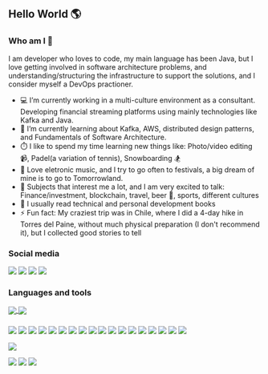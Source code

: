 ## Hello World 🌎

### Who am I 👋
I am developer who loves to code, my main language has been Java, but I love getting involved in software architecture problems, and understanding/structuring the infrastructure to support the solutions, and I consider myself a DevOps practioner.
- 💻 I’m currently working in a multi-culture environment as a consultant. Developing financial streaming platforms using mainly technologies like Kafka and Java.
- 🌱 I’m currently learning about Kafka, AWS, distributed design patterns, and Fundamentals of Software Architecture.
- ⏱️ I like to spend my time learning new things like: Photo/video editing 📹, Padel(a variation of tennis), Snowboarding 🏂
- 🎵 Love eletronic music, and I try to go often to festivals, a big dream of mine is to go to Tomorrowland. 
- 💬 Subjects that interest me a lot, and I am very excited to talk: Finance/investment, blockchain, travel, beer 🍻, sports, different cultures
- 📖 I usually read technical and personal development books
- ⚡ Fun fact: My craziest trip was in Chile, where I did a 4-day hike in Torres del Paine, without much physical preparation (I don't recommend it), but I collected good stories to tell

### Social media
[<img src="https://img.shields.io/badge/LinkedIn-0077B5?style=for-the-badge&logo=linkedin&logoColor=white" />](https://www.linkedin.com/in/igojeferson/)
[<img src="https://img.shields.io/badge/GitHub-100000?style=for-the-badge&logo=github&logoColor=white" />](https://github.com/IgoJeferson)
[<img src="https://img.shields.io/badge/-Hackerrank-2EC866?style=for-the-badge&logo=HackerRank&logoColor=white" />](https://www.hackerrank.com/igojeferson_coe1)
[<img src="https://img.shields.io/badge/Gmail-D14836?style=for-the-badge&logo=gmail&logoColor=white" />](mailto:igojeferson.coelho@gmail.com)



### Languages and tools
<a href="https://github.com/anuraghazra/github-readme-stats">
  <img align="center" src="https://github-readme-stats.vercel.app/api?username=IgoJeferson&show_icons=true&theme=dracula&count_private=true&include_all_commits=true" />
</a>
<a href="https://github.com/anuraghazra/convoychat">
  <img align="center" src="https://github-readme-stats.vercel.app/api/top-langs/?username=IgoJeferson&layout=compact&langs_count=8&theme=dracula" />
</a>

###
<!--  Languages  -->
<img src="https://img.shields.io/badge/Java-ED8B00?style=for-the-badge&logo=java&logoColor=white" /> <img src="https://img.shields.io/badge/Python-3776AB?style=for-the-badge&logo=python&logoColor=white" /> <img src="https://img.shields.io/badge/JavaScript-323330?style=for-the-badge&logo=javascript&logoColor=F7DF1E" /> <img src="https://img.shields.io/badge/TypeScript-007ACC?style=for-the-badge&logo=typescript&logoColor=white" />  <img src="https://img.shields.io/badge/HTML5-E34F26?style=for-the-badge&logo=html5&logoColor=white" /> <img src="https://img.shields.io/badge/CSS3-1572B6?style=for-the-badge&logo=css3&logoColor=white" /> <img src="https://img.shields.io/badge/Angular-DD0031?style=for-the-badge&logo=angular&logoColor=white" /> <img src="https://img.shields.io/badge/Spring-6DB33F?style=for-the-badge&logo=spring&logoColor=white" /> <img src="https://img.shields.io/badge/PostgreSQL-316192?style=for-the-badge&logo=postgresql&logoColor=white" /> <img src="https://img.shields.io/badge/MongoDB-4EA94B?style=for-the-badge&logo=mongodb&logoColor=white" /> <img src="https://img.shields.io/badge/redis-%23DD0031.svg?&style=for-the-badge&logo=redis&logoColor=white" /> <img src="https://img.shields.io/badge/Oracle-F80000?style=for-the-badge&logo=oracle&logoColor=black" /> <img src="https://img.shields.io/badge/Node.js-339933?style=for-the-badge&logo=nodedotjs&logoColor=white" /> <img src="https://img.shields.io/badge/Docker-2CA5E0?style=for-the-badge&logo=docker&logoColor=white" /> <img src="https://img.shields.io/badge/kubernetes-326ce5.svg?&style=for-the-badge&logo=kubernetes&logoColor=white" /> <img src="https://img.shields.io/badge/Nginx-009639?style=for-the-badge&logo=nginx&logoColor=white" /> <img src="https://img.shields.io/badge/Apache%20Kafka-000?style=for-the-badge&logo=apachekafka" /> <img src="https://img.shields.io/badge/AWS-%23FF9900.svg?style=for-the-badge&logo=amazon-aws&logoColor=white" />

<img src="https://img.shields.io/badge/Linux-FCC624?style=for-the-badge&logo=linux&logoColor=black" />

<img src="https://img.shields.io/badge/IntelliJIDEA-000000.svg?style=for-the-badge&logo=intellij-idea&logoColor=white" /> <img src="https://img.shields.io/badge/VIM-%2311AB00.svg?&style=for-the-badge&logo=vim&logoColor=white" /> <img src="https://img.shields.io/badge/Visual_Studio_Code-0078D4?style=for-the-badge&logo=visual%20studio%20code&logoColor=white" />
